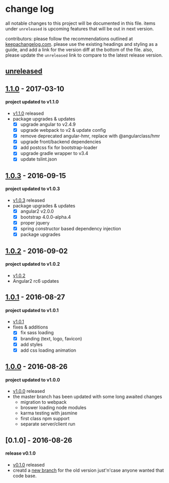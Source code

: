 # change log
all notable changes to this project will be documented in this file. items under `unreleased` is upcoming features that will be out in next version.

contributors: please follow the recommendations outlined at [keepachangelog.com](http://keepachangelog.com/). please use the existing headings and styling as a guide, and add a link for the version diff at the bottom of the file. also, please update the `unreleased` link to compare to the latest release version.
## [unreleased]

## [1.1.0] - 2017-03-10
#### project updated to v1.1.0
- [v1.1.0](https://github.com/borysn/spring-boot-angular2/releases/tag/1.1.0) released
- package upgrades & updates
    - [x] upgrade angular to v2.4.9
    - [x] upgrade webpack to v2 & update config
    - [x] remove deprecated angular-hmr, replace with @angularclass/hmr
    - [x] upgrade front/backend dependencies
    - [x] add postcss fix for bootstrap-loader
    - [x] upgrade gradle wrapper to v3.4
    - [x] update tslint.json

## [1.0.3] - 2016-09-15
#### project updated to v1.0.3
- [v1.0.3](https://github.com/borysn/spring-boot-angular2/releases/tag/1.0.3) released
- package upgrades & updates
    - [x] angular2 v2.0.0
    - [x] bootstrap 4.0.0-alpha.4
    - [x] proper jquery
    - [x] spring constructor based dependency injection
    - [x] package upgrades

## [1.0.2] - 2016-09-02
#### project updated to v1.0.2
- [v1.0.2](https://github.com/borysn/spring-boot-angular2/releases/tag/1.0.2)
- Angular2 rc6 updates

## [1.0.1] - 2016-08-27
#### project updated to v1.0.1
- [v1.0.1](https://github.com/borysn/spring-boot-angular2/releases/tag/1.0.1)
- fixes & additions
    - [x] fix sass loading
    - [x] branding (text, logo, favicon)
    - [x] add styles
    - [x] add css loading animation

## [1.0.0] - 2016-08-26
#### project updated to v1.0.0
- [v1.0.0](https://github.com/borysn/spring-boot-angular2/releases/tag/1.0.0) released
- the master branch has been updated with some long awaited changes
    - migration to webpack
    - broswer loading node modules
    - karma testing with jasmine
    - first class npm support
    - separate server/client run

## [0.1.0] - 2016-08-26
#### release v0.1.0
- [v0.1.0](https://github.com/borysn/spring-boot-angular2/releases/tag/0.1.0) released
- creatd a [new branch](https://github.com/borysn/spring-boot-angular2/tree/old-version) for the old version just'n'case anyone wanted that code base.
    
[Unreleased]: https://github.com/borysn/spring-boot-angular2/compare/1.1.0...master
[1.1.0]: https://github.com/borysn/sprint-boot-angular2/compare/1.0.3...1.1.0
[1.0.3]: https://github.com/borysn/spring-boot-angular2/compare/1.0.2...1.0.3
[1.0.2]: https://github.com/borysn/spring-boot-angular2/compare/1.0.1...1.0.2
[1.0.1]: https://github.com/borysn/spring-boot-angular2/compare/1.0.0...1.0.1
[1.0.0]: https://github.com/borysn/spring-boot-angular2/compare/0.1.0...1.0.0
